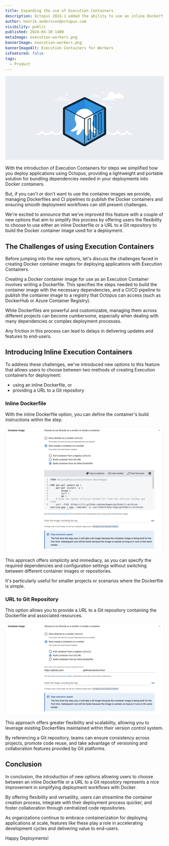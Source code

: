 ```yaml
---
title: Expanding the use of Execution Containers
description: Octopus 2024.1 added the ability to use an inline Dockerfile or a URL to a Git repository to build the Docker container used for a deployment.
author: henrik.andersson@octopus.com
visibility: public
published: 2024-04-30-1400
metaImage: execution-workers.png
bannerImage: execution-workers.png
bannerImageAlt: Execution Containers for Workers
isFeatured: false
tags: 
  - Product
---
```


![Execution Containers for Workers](execution-workers.png)

With the introduction of Execution Containers for steps we simplified how you deploy applications using Octopus, providing a lightweight and portable solution for bundling dependencies needed in your deployments into Docker containers.

But, if you can't or don't want to use the container images we provide, managing Dockerfiles and CI pipelines to publish the Docker containers and ensuring smooth deployment workflows can still present challenges. 

We're excited to announce that we've improved this feature with a couple of new options that aim to simplify this process by offering users the flexibility to choose to use either an inline Dockerfile or a URL to a Git repository to build the Docker container image used for a deployment.

## The Challenges of using Execution Containers

Before jumping into the new options, let's discuss the challenges faced in creating Docker container images for deploying applications with Execution Containers. 

Creating a Docker container image for use as an Execution Container involves writing a Dockerfile. This specifies the steps needed to build the container image with the necessary dependencies, and a CI/CD pipeline to publish the container image to a registry that Octopus can access (such as DockerHub or Azure Container Registry).

While Dockerfiles are powerful and customizable, managing them across different projects can become cumbersome, especially when dealing with many dependencies or complex deployment processes.

Any friction in this process can lead to delays in delivering updates and features to end-users.

##  Introducing Inline Execution Containers

To address these challenges, we've introduced new options to this feature that allows users to choose between two methods of creating Execution containers for deployment: 
- using an inline Dockerfile, or 
- providing a URL to a Git repository

### Inline Dockerfile

With the inline Dockerfile option, you can define the container's build instructions within the step. 

![Execution Container from Inline Dockerfile](execution-container-from-inline-dockerfile.png "width=500")

This approach offers simplicity and immediacy, as you can specify the required dependencies and configuration settings without switching between different container images or repositories. 

It's particularly useful for smaller projects or scenarios where the Dockerfile is simple.

### URL to Git Repository

This option allows you to provide a URL to a Git repository containing the Dockerfile and associated resources. 

![Execution Container from Git URL](execution-container-from-git-url.png "width=500")

This approach offers greater flexibility and scalability, allowing you to leverage existing Dockerfiles maintained within their version control system. 

By referencing a Git repository, teams can ensure consistency across projects, promote code reuse, and take advantage of versioning and collaboration features provided by Git platforms.

## Conclusion

In conclusion, the introduction of new options allowing users to choose between an inline Dockerfile or a URL to a Git repository represents a nice improvement in simplifying deployment workflows with Docker. 

By offering flexibility and versatility, users can streamline the container creation process, integrate with their deployment process quicker, and foster collaboration through centralized code repositories. 

As organizations continue to embrace containerization for deploying applications at scale, features like these play a role in accelerating development cycles and delivering value to end-users.

Happy Deployments!